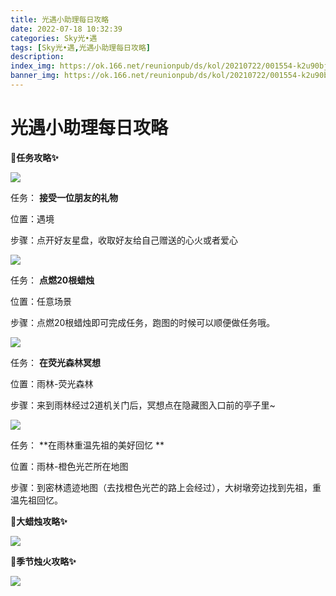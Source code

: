```yaml
---
title: 光遇小助理每日攻略
date: 2022-07-18 10:32:39
categories: Sky光•遇
tags: [Sky光•遇,光遇小助理每日攻略]
description: 
index_img: https://ok.166.net/reunionpub/ds/kol/20210722/001554-k2u90bj7ay.png?imageView&thumbnail=600x0&type=jpg
banner_img: https://ok.166.net/reunionpub/ds/kol/20210722/001554-k2u90bj7ay.png?imageView&thumbnail=600x0&type=jpg
---
```

# 光遇小助理每日攻略
**🎉任务攻略✨**

![](https://ok.166.net/reunionpub/ds/kol/20220717/002704-yfujatz5r6.png)

任务： **接受一位朋友的礼物**

位置：遇境

步骤：点开好友星盘，收取好友给自己赠送的心火或者爱心

![](https://ok.166.net/reunionpub/ds/kol/20220718/001357-ql3m5a9e0g.png)

任务： **点燃20根蜡烛**

位置：任意场景

步骤：点燃20根蜡烛即可完成任务，跑图的时候可以顺便做任务哦。

  

![](https://ok.166.net/reunionpub/ds/kol/20220718/001429-y91ig4so7u.png)

任务： **在荧光森林冥想**

位置：雨林-荧光森林

步骤：来到雨林经过2道机关门后，冥想点在隐藏图入口前的亭子里~

![](https://ok.166.net/reunionpub/ds/kol/20220718/001940-tqas9yp7h4.png)

任务： **在雨林重温先祖的美好回忆  **

位置：雨林-橙色光芒所在地图

步骤：到密林遗迹地图（去找橙色光芒的路上会经过），大树墩旁边找到先祖，重温先祖回忆。

 **🎉大蜡烛攻略✨**

![](https://ok.166.net/reunionpub/ds/kol/20220718/001546-coi4hwsqrt.png)

  

 **🎉季节烛火攻略✨**

![](https://ok.166.net/reunionpub/ds/kol/20220718/001643-td5zifb9jo.png)

  

  

  

